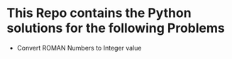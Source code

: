 # This Repo contains the Python solutions for the following Problems

- Convert ROMAN Numbers to Integer value
